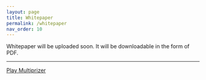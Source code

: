 ```yaml
---
layout: page
title: Whitepaper
permalink: /whitepaper
nav_order: 10
---
```


Whitepaper will be uploaded soon. It will be downloadable in the form of PDF. 

---
[Play Multiprizer](https://multiprizer.io)
